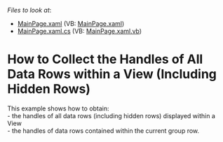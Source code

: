 <!-- default file list -->
*Files to look at*:

* [MainPage.xaml](./CS/ObtainHandlesOfAllRows/MainPage.xaml) (VB: [MainPage.xaml](./VB/ObtainHandlesOfAllRows/MainPage.xaml))
* [MainPage.xaml.cs](./CS/ObtainHandlesOfAllRows/MainPage.xaml.cs) (VB: [MainPage.xaml.vb](./VB/ObtainHandlesOfAllRows/MainPage.xaml.vb))
<!-- default file list end -->
# How to Collect the Handles of All Data Rows within a View (Including Hidden Rows)


<p>This example shows how to obtain:<br />
- the handles of all data rows (including hidden rows) displayed within a View<br />
- the handles of data rows contained within the current group row.</p><br />


<br/>


